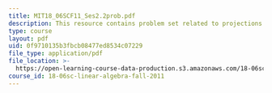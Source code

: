 ```yaml
---
title: MIT18_06SCF11_Ses2.2prob.pdf
description: This resource contains problem set related to projections onto subspaces.
type: course
layout: pdf
uid: 0f9710135b3fbcb08477ed8534c07229
file_type: application/pdf
file_location: >-
  https://open-learning-course-data-production.s3.amazonaws.com/18-06sc-linear-algebra-fall-2011/0f9710135b3fbcb08477ed8534c07229_MIT18_06SCF11_Ses2.2prob.pdf
course_id: 18-06sc-linear-algebra-fall-2011
---
```

